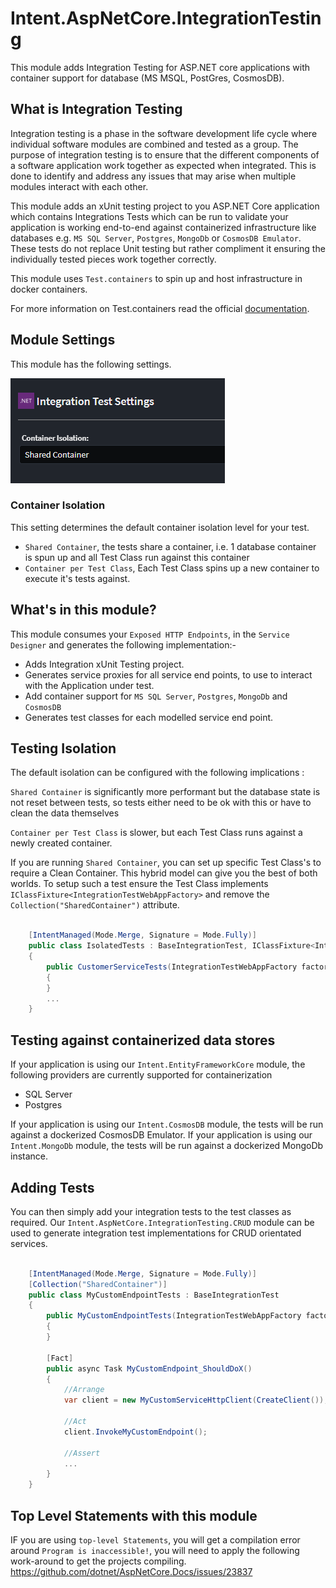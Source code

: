 ﻿# Intent.AspNetCore.IntegrationTesting

This module adds Integration Testing for ASP.NET core applications with container support for database (MS MSQL, PostGres, CosmosDB).

## What is Integration Testing

Integration testing is a phase in the software development life cycle where individual software modules are combined and tested as a group. The purpose of integration testing is to ensure that the different components of a software application work together as expected when integrated. This is done to identify and address any issues that may arise when multiple modules interact with each other.

This module adds an xUnit testing project to you ASP.NET Core application which contains Integrations Tests which can be run to validate your application is working end-to-end against containerized infrastructure like databases e.g. `MS SQL Server`, `Postgres`, `MongoDb` or `CosmosDB Emulator`. These tests do not replace Unit testing but rather compliment it ensuring the individually tested pieces work together correctly.

This module uses `Test.containers` to spin up and host infrastructure in docker containers.

For more information on Test.containers read the official [documentation](https://testcontainers.com/).

## Module Settings

This module has the following settings.

![Integration Testing Settings](images/integration-test-settings.png)

### Container Isolation

This setting determines the default container isolation level for your test.

- `Shared Container`, the tests share a container, i.e. 1 database container is spun up and all Test Class run against this container
- `Container per Test Class`, Each Test Class spins up a new container to execute it's tests against.

## What's in this module?

This module consumes your `Exposed HTTP Endpoints`, in the `Service Designer` and generates the following implementation:-

- Adds Integration xUnit Testing project.
- Generates service proxies for all service end points, to use to interact with the Application under test.
- Add container support for `MS SQL Server`, `Postgres`, `MongoDb` and `CosmosDB`
- Generates test classes for each modelled service end point.

## Testing Isolation

The default isolation can be configured with the following implications :

`Shared Container` is significantly more performant but the database state is not reset between tests, so tests either need to be ok with this or have to clean the data themselves

`Container per Test Class` is slower, but each Test Class runs against a newly created container.

If you are running `Shared Container`, you can set up specific Test Class's to require a Clean Container. This hybrid model can give you the best of both worlds. To setup such a test ensure the Test Class implements `IClassFixture<IntegrationTestWebAppFactory>` and remove the `Collection("SharedContainer")` attribute.

```csharp

    [IntentManaged(Mode.Merge, Signature = Mode.Fully)]
    public class IsolatedTests : BaseIntegrationTest, IClassFixture<IntegrationTestWebAppFactory>
    {
        public CustomerServiceTests(IntegrationTestWebAppFactory factory) : base(factory)
        {
        }
        ...
    }
```

## Testing against containerized data stores

If your application is using our `Intent.EntityFrameworkCore` module, the following providers are currently supported for containerization

- SQL Server
- Postgres

If your application is using our `Intent.CosmosDB` module, the tests will be run against a dockerized CosmosDB Emulator.
If your application is using our `Intent.MongoDb` module, the tests will be run against a dockerized MongoDb instance.

## Adding Tests

You can then simply add your integration tests to the test classes as required.
Our `Intent.AspNetCore.IntegrationTesting.CRUD` module can be used to generate integration test implementations for CRUD orientated services.

```csharp

    [IntentManaged(Mode.Merge, Signature = Mode.Fully)]
    [Collection("SharedContainer")]
    public class MyCustomEndpointTests : BaseIntegrationTest
    {
        public MyCustomEndpointTests(IntegrationTestWebAppFactory factory) : base(factory)
        {
        }

        [Fact]
        public async Task MyCustomEndpoint_ShouldDoX()
        {
            //Arrange
            var client = new MyCustomServiceHttpClient(CreateClient());

            //Act
            client.InvokeMyCustomEndpoint();

            //Assert
            ...
        }
    }
```

## Top Level Statements with this module

IF you are using `top-level Statements`, you will get a compilation error around `Program is inaccessible!`, you will need to apply the following work-around to get the projects compiling. https://github.com/dotnet/AspNetCore.Docs/issues/23837